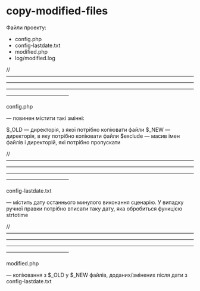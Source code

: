 # copy-modified-files

Файли проекту:
- config.php
- config-lastdate.txt
- modified.php
- log/modified.log

// ————————————————————————————————————————————————————————————————————————————————————————————————————————————————————————

config.php 

— повинен містити такі змінні:

$_OLD — директорія, з якої потрібно копіювати файли
$_NEW — директорія, в яку потрібно копіювати файли
$exclude — масив імен файлів і директорій, які потрібно пропускати

// ————————————————————————————————————————————————————————————————————————————————————————————————————————————————————————

config-lastdate.txt 

— містить дату останнього минулого виконання сценарію. У випадку ручної правки потрібно вписати таку дату, 
яка обробиться функцією strtotime

// ————————————————————————————————————————————————————————————————————————————————————————————————————————————————————————

modified.php

— копіювання з $_OLD у $_NEW файлів, доданих/змінених після дати з config-lastdate.txt
